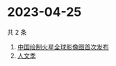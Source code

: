 # 2023-04-25

共 2 条

<!-- BEGIN ZHIHUSEARCH -->
<!-- 最后更新时间 Tue Apr 25 2023 01:08:08 GMT+0800 (China Standard Time) -->
1. [中国绘制火星全球影像图首次发布](https://www.zhihu.com/search?q=中国绘制火星全球影像图首次发布)
1. [人文季](https://www.zhihu.com/search?q=人文季)
<!-- END ZHIHUSEARCH -->

